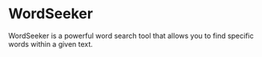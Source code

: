 # WordSeeker
WordSeeker is a powerful word search tool that allows you to find specific words within a given text.
